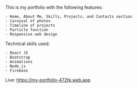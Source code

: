 This is my portfolio with the following features:

    - Home, About Me, Skills, Projects, and Contacts section
    - Carousal of photos
    - Timeline of projects
    - Particle function
    - Responsive web design

Technical skills used:

    - React JS
    - Bootstrap
    - Animations
    - Node.js
    - Firebase

Live: https://my-portfolio-472fe.web.app
